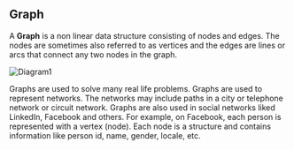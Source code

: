 ## Graph 
A **Graph** is a non linear data structure consisting of nodes and edges. The nodes are sometimes also referred to as vertices and the edges are lines or arcs that connect any two nodes in the graph. 

![Diagram1](https://www.geeksforgeeks.org/wp-content/uploads/undirectedgraph.png)

Graphs are used to solve many real life problems. Graphs are used to represent networks. The networks may include paths in a city or telephone network or circuit network. Graphs are also used in social networks liked LinkedIn, Facebook and others. For example, on Facebook, each person is represented with a vertex (node). Each node is a structure and contains information like person id, name, gender, locale, etc. 